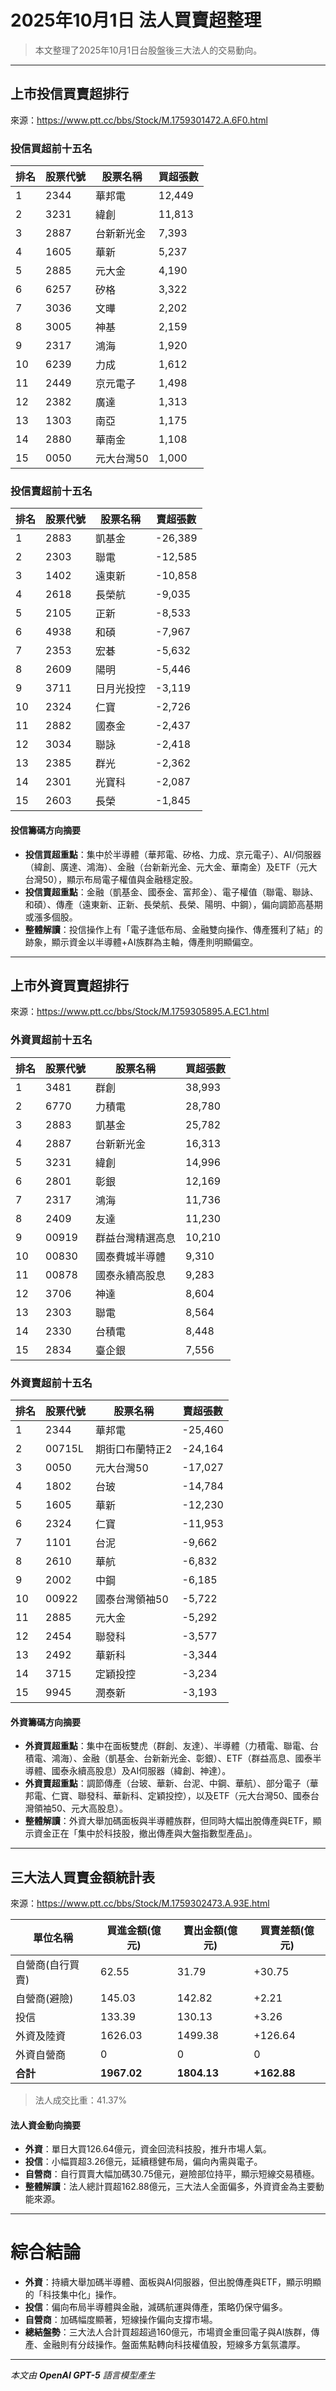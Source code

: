 # 2025年10月1日 法人買賣超整理

> 本文整理了2025年10月1日台股盤後三大法人的交易動向。

---

## 上市投信買賣超排行
來源：<https://www.ptt.cc/bbs/Stock/M.1759301472.A.6F0.html>

### 投信買超前十五名
| 排名 | 股票代號 | 股票名稱   | 買超張數 |
|------|----------|------------|----------|
| 1    | 2344     | 華邦電     | 12,449   |
| 2    | 3231     | 緯創       | 11,813   |
| 3    | 2887     | 台新新光金 | 7,393    |
| 4    | 1605     | 華新       | 5,237    |
| 5    | 2885     | 元大金     | 4,190    |
| 6    | 6257     | 矽格       | 3,322    |
| 7    | 3036     | 文曄       | 2,202    |
| 8    | 3005     | 神基       | 2,159    |
| 9    | 2317     | 鴻海       | 1,920    |
| 10   | 6239     | 力成       | 1,612    |
| 11   | 2449     | 京元電子   | 1,498    |
| 12   | 2382     | 廣達       | 1,313    |
| 13   | 1303     | 南亞       | 1,175    |
| 14   | 2880     | 華南金     | 1,108    |
| 15   | 0050     | 元大台灣50 | 1,000    |

### 投信賣超前十五名
| 排名 | 股票代號 | 股票名稱   | 賣超張數 |
|------|----------|------------|----------|
| 1    | 2883     | 凱基金     | -26,389  |
| 2    | 2303     | 聯電       | -12,585  |
| 3    | 1402     | 遠東新     | -10,858  |
| 4    | 2618     | 長榮航     | -9,035   |
| 5    | 2105     | 正新       | -8,533   |
| 6    | 4938     | 和碩       | -7,967   |
| 7    | 2353     | 宏碁       | -5,632   |
| 8    | 2609     | 陽明       | -5,446   |
| 9    | 3711     | 日月光投控 | -3,119   |
| 10   | 2324     | 仁寶       | -2,726   |
| 11   | 2882     | 國泰金     | -2,437   |
| 12   | 3034     | 聯詠       | -2,418   |
| 13   | 2385     | 群光       | -2,362   |
| 14   | 2301     | 光寶科     | -2,087   |
| 15   | 2603     | 長榮       | -1,845   |

#### 投信籌碼方向摘要
- **投信買超重點**：集中於半導體（華邦電、矽格、力成、京元電子）、AI/伺服器（緯創、廣達、鴻海）、金融（台新新光金、元大金、華南金）及ETF（元大台灣50），顯示布局電子權值與金融穩定股。
- **投信賣超重點**：金融（凱基金、國泰金、富邦金）、電子權值（聯電、聯詠、和碩）、傳產（遠東新、正新、長榮航、長榮、陽明、中鋼），偏向調節高基期或漲多個股。
- **整體解讀**：投信操作上有「電子逢低布局、金融雙向操作、傳產獲利了結」的跡象，顯示資金以半導體+AI族群為主軸，傳產則明顯偏空。

---

## 上市外資買賣超排行
來源：<https://www.ptt.cc/bbs/Stock/M.1759305895.A.EC1.html>

### 外資買超前十五名
| 排名 | 股票代號 | 股票名稱   | 買超張數 |
|------|----------|------------|----------|
| 1    | 3481     | 群創       | 38,993   |
| 2    | 6770     | 力積電     | 28,780   |
| 3    | 2883     | 凱基金     | 25,782   |
| 4    | 2887     | 台新新光金 | 16,313   |
| 5    | 3231     | 緯創       | 14,996   |
| 6    | 2801     | 彰銀       | 12,169   |
| 7    | 2317     | 鴻海       | 11,736   |
| 8    | 2409     | 友達       | 11,230   |
| 9    | 00919    | 群益台灣精選高息 | 10,210 |
| 10   | 00830    | 國泰費城半導體 | 9,310  |
| 11   | 00878    | 國泰永續高股息 | 9,283  |
| 12   | 3706     | 神達       | 8,604    |
| 13   | 2303     | 聯電       | 8,564    |
| 14   | 2330     | 台積電     | 8,448    |
| 15   | 2834     | 臺企銀     | 7,556    |

### 外資賣超前十五名
| 排名 | 股票代號 | 股票名稱   | 賣超張數 |
|------|----------|------------|----------|
| 1    | 2344     | 華邦電     | -25,460  |
| 2    | 00715L   | 期街口布蘭特正2 | -24,164 |
| 3    | 0050     | 元大台灣50 | -17,027  |
| 4    | 1802     | 台玻       | -14,784  |
| 5    | 1605     | 華新       | -12,230  |
| 6    | 2324     | 仁寶       | -11,953  |
| 7    | 1101     | 台泥       | -9,662   |
| 8    | 2610     | 華航       | -6,832   |
| 9    | 2002     | 中鋼       | -6,185   |
| 10   | 00922    | 國泰台灣領袖50 | -5,722 |
| 11   | 2885     | 元大金     | -5,292   |
| 12   | 2454     | 聯發科     | -3,577   |
| 13   | 2492     | 華新科     | -3,344   |
| 14   | 3715     | 定穎投控   | -3,234   |
| 15   | 9945     | 潤泰新     | -3,193   |

#### 外資籌碼方向摘要
- **外資買超重點**：集中在面板雙虎（群創、友達）、半導體（力積電、聯電、台積電、鴻海）、金融（凱基金、台新新光金、彰銀）、ETF（群益高息、國泰半導體、國泰永續高股息）及AI伺服器（緯創、神達）。  
- **外資賣超重點**：調節傳產（台玻、華新、台泥、中鋼、華航）、部分電子（華邦電、仁寶、聯發科、華新科、定穎投控），以及ETF（元大台灣50、國泰台灣領袖50、元大高股息）。  
- **整體解讀**：外資大舉加碼面板與半導體族群，但同時大幅出脫傳產與ETF，顯示資金正在「集中於科技股，撤出傳產與大盤指數型產品」。

---

## 三大法人買賣金額統計表
來源：<https://www.ptt.cc/bbs/Stock/M.1759302473.A.93E.html>

| 單位名稱           | 買進金額(億元) | 賣出金額(億元) | 買賣差額(億元) |
|--------------------|----------------|----------------|----------------|
| 自營商(自行買賣)   | 62.55          | 31.79          | +30.75         |
| 自營商(避險)       | 145.03         | 142.82         | +2.21          |
| 投信               | 133.39         | 130.13         | +3.26          |
| 外資及陸資         | 1626.03        | 1499.38        | +126.64        |
| 外資自營商         | 0              | 0              | 0              |
| **合計**           | **1967.02**    | **1804.13**    | **+162.88**    |

> 法人成交比重：41.37%

#### 法人資金動向摘要
- **外資**：單日大買126.64億元，資金回流科技股，推升市場人氣。  
- **投信**：小幅買超3.26億元，延續穩健布局，偏向內需與電子。  
- **自營商**：自行買賣大幅加碼30.75億元，避險部位持平，顯示短線交易積極。  
- **整體解讀**：法人總計買超162.88億元，三大法人全面偏多，外資資金為主要動能來源。

---

# 綜合結論
- **外資**：持續大舉加碼半導體、面板與AI伺服器，但出脫傳產與ETF，顯示明顯的「科技集中化」操作。  
- **投信**：偏向布局半導體與金融，減碼航運與傳產，策略仍保守偏多。  
- **自營商**：加碼幅度顯著，短線操作偏向支撐市場。  
- **總結盤勢**：三大法人合計買超超過160億元，市場資金重回電子與AI族群，傳產、金融則有分歧操作。盤面焦點轉向科技權值股，短線多方氣氛濃厚。

---

*本文由 **OpenAI GPT-5** 語言模型產生*
